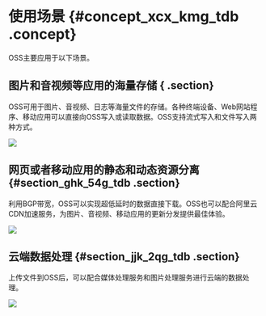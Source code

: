 # 使用场景 {#concept_xcx_kmg_tdb .concept}

OSS主要应用于以下场景。

## 图片和音视频等应用的海量存储 { .section}

OSS可用于图片、音视频、日志等海量文件的存储。各种终端设备、Web网站程序、移动应用可以直接向OSS写入或读取数据。OSS支持流式写入和文件写入两种方式。

![](http://static-aliyun-doc.oss-cn-hangzhou.aliyuncs.com/assets/img/4316/6315_zh-CN.png)

## 网页或者移动应用的静态和动态资源分离 {#section_ghk_54g_tdb .section}

利用BGP带宽，OSS可以实现超低延时的数据直接下载。OSS也可以配合阿里云CDN加速服务，为图片、音视频、移动应用的更新分发提供最佳体验。

![](http://static-aliyun-doc.oss-cn-hangzhou.aliyuncs.com/assets/img/4316/6316_zh-CN.png)

## 云端数据处理 {#section_jjk_2qg_tdb .section}

上传文件到OSS后，可以配合媒体处理服务和图片处理服务进行云端的数据处理。

![](http://static-aliyun-doc.oss-cn-hangzhou.aliyuncs.com/assets/img/4316/6317_zh-CN.png)

